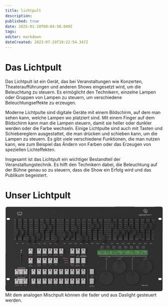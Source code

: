 ```yaml
---
title: lichtpult
description: 
published: true
date: 2025-01-20T08:04:58.049Z
tags: 
editor: markdown
dateCreated: 2023-07-29T19:22:54.347Z
---
```


# Das Lichtpult
Das Lichtpult ist ein Gerät, das bei Veranstaltungen wie Konzerten, Theateraufführungen und anderen Shows eingesetzt wird, um die Beleuchtung zu steuern. 
Es ermöglicht den Technikern, einzelne Lampen oder Gruppen von Lampen zu steuern, um verschiedene Beleuchtungseffekte zu erzeugen.

Moderne Lichtpulte sind digitale Geräte mit einem Bildschirm, auf dem man sehen kann, welche Lampen wo platziert sind. 
Mit einem Finger auf dem Bildschirm kann man die Lampen steuern, damit sie heller oder dunkler werden oder die Farbe wechseln.
Einige Lichtpulte sind auch mit Tasten und Schiebereglern ausgestattet, die man drücken und schieben kann, um die Lampen zu steuern. 
Es gibt viele verschiedene Funktionen, die man nutzen kann, wie zum Beispiel das Ändern von Farben oder das Erzeugen von speziellen Lichteffekten.

Insgesamt ist das Lichtpult ein wichtiger Bestandteil der Veranstaltungstechnik. 
Es hilft den Technikern dabei, die Beleuchtung auf der Bühne genau so zu steuern, dass die Show ein Erfolg wird und das Publikum begeistert.
# Unser Lichtpult
![lichtpult.jpeg](/lichtpult.jpeg)
Mit dem analogen Mischpult können die fader und aus Daslight gesteuert werden.
